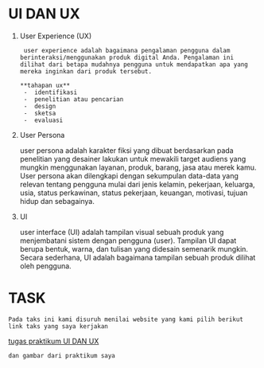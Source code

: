 # UI DAN UX
1. User Experience (UX)

        user experience adalah bagaimana pengalaman pengguna dalam berinteraksi/menggunakan produk digital Anda. Pengalaman ini dilihat dari betapa mudahnya pengguna untuk mendapatkan apa yang mereka inginkan dari produk tersebut.

       **tahapan ux**
        -  identifikasi
        -  penelitian atau pencarian
        -  design
        -  sketsa
        -  evaluasi


    
2. User Persona

    user persona adalah karakter fiksi yang dibuat berdasarkan pada penelitian yang desainer lakukan untuk mewakili target audiens yang mungkin menggunakan layanan, produk, barang, jasa atau merek kamu. User persona akan dilengkapi dengan sekumpulan data-data yang relevan tentang pengguna mulai dari jenis kelamin, pekerjaan, keluarga, usia, status perkawinan, status pekerjaan, keuangan, motivasi, tujuan hidup dan sebagainya. 

3. UI

    user interface (UI) adalah tampilan visual sebuah produk yang menjembatani sistem dengan pengguna (user). Tampilan UI dapat berupa bentuk, warna, dan tulisan yang didesain semenarik mungkin. Secara sederhana, UI adalah bagaimana tampilan sebuah produk dilihat oleh pengguna. 

# TASK 
    Pada taks ini kami disuruh menilai website yang kami pilih berikut link taks yang saya kerjakan

    
[tugas praktikum UI DAN UX](https://docs.google.com/document/d/1xmFNhfGGQe4lblMR83679X0furqJ5ZyxB6d8ewJMWsM/edit) 

    dan gambar dari praktikum saya
        